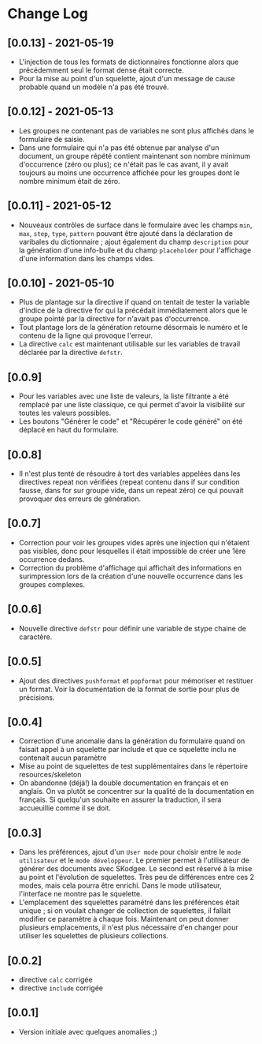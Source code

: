 # Change Log

## [0.0.13] - 2021-05-19

- L'injection de tous les formats de dictionnaires fonctionne alors que précédemment seul le format dense était correcte.  
- Pour la mise au point d'un squelette, ajout d'un message de cause probable quand un modèle n'a pas été trouvé.

## [0.0.12] - 2021-05-13

- Les groupes ne contenant pas de variables ne sont plus affichés dans le formulaire de saisie.
- Dans une formulaire qui n'a pas été obtenue par analyse d'un document, un groupe répété contient maintenant
son nombre minimum d'occurrence (zéro ou plus); ce n'était pas le cas avant, il y avait toujours
au moins une occurrence affichée pour les groupes dont le nombre minimum était de zéro.

## [0.0.11] - 2021-05-12

- Nouveaux contrôles de surface dans le formulaire avec les champs `min`, `max`, `step`, `type`, `pattern` pouvant être ajouté
dans la déclaration de varibales du dictionnaire ; ajout également du champ `description` pour la génération d'une info-bulle et
du champ `placeholder` pour l'affichage d'une information dans les champs vides.

## [0.0.10] - 2021-05-10

- Plus de plantage sur la directive if quand on tentait de tester la variable d'indice de la directive for qui la précédait
immédiatement alors que le groupe pointé par la directive for n'avait pas d'occurrence.
- Tout plantage lors de la génération retourne désormais le numéro et le contenu de la ligne qui provoque l'erreur.
- La directive `calc` est maintenant utilisable sur les variables de travail déclarée par la directive `defstr`.

## [0.0.9]

- Pour les variables avec une liste de valeurs, la liste filtrante a été remplacé par une liste classique, ce qui permet
d'avoir la visibilité sur toutes les valeurs possibles.
- Les boutons "Générer le code" et "Récupérer le code généré" on été déplacé en haut du formulaire.

## [0.0.8]

- Il n'est plus tenté de résoudre à tort des variables appelées dans les directives repeat
non vérifiées (repeat contenu dans if sur condition fausse, dans for sur groupe vide, dans un repeat zéro)
ce qui pouvait provoquer des erreurs de génération.

## [0.0.7]

- Correction pour voir les groupes vides après une injection qui n'étaient pas visibles, donc pour lesquelles il était
impossible de créer une 1ère occurrence dedans.
- Correction du problème d'affichage qui affichait des informations en surimpression lors de la création
d'une nouvelle occurrence dans les groupes complexes.

## [0.0.6]

- Nouvelle directive `defstr` pour définir une variable de stype chaine de caractère.

## [0.0.5]

- Ajout des directives `pushformat` et `popformat` pour mémoriser et restituer un format. Voir la documentation de la format de sortie
pour plus de précisions.

## [0.0.4]

- Correction d'une anomalie dans la génération du formulaire quand on faisait appel à un squelette par include et que ce
squelette inclu ne contenait aucun paramètre
- Mise au point de squelettes de test supplémentaires dans le répertoire resources/skeleton
- On abandonne (déjà!) la double documentation en français et en anglais. On va plutôt se concentrer sur la qualité de la documentation
en français. Si quelqu'un souhaite en assurer la traduction, il sera accueuillie comme il se doit.

## [0.0.3]

- Dans les préférences, ajout d'un `User mode` pour choisir entre le `mode utilisateur` et le `mode développeur`.
Le premier permet à l'utilisateur de générer des documents avec SKodgee. Le second est réservé à la mise au point et l'évolution de squelettes.
Très peu de différences entre ces 2 modes, mais cela pourra être enrichi. Dans le mode utilisateur, l'interface ne montre pas le squelette.
- L'emplacement des squelettes paramétré dans les préférences était unique ; si on voulait changer de collection de squelettes, il fallait
modifier ce paramètre à chaque fois. Maintenant on peut donner plusieurs emplacements, il n'est plus nécessaire d'en changer pour utiliser
les squelettes de plusieurs collections.

## [0.0.2]

- directive `calc` corrigée
- directive `include` corrigée

## [0.0.1]

- Version initiale avec quelques anomalies ;)
